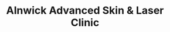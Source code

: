 ---
title: "Alnwick Advanced Skin & Laser Clinic"
url: /alnwick/alnwick-advanced-skin-and-laser-clinic/
shop: beauty
---